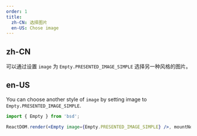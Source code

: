 ```yaml
---
order: 1
title:
  zh-CN: 选择图片
  en-US: Chose image
---
```


## zh-CN

可以通过设置 `image` 为 `Empty.PRESENTED_IMAGE_SIMPLE` 选择另一种风格的图片。

## en-US

You can choose another style of `image` by setting image to `Empty.PRESENTED_IMAGE_SIMPLE`.

```jsx
import { Empty } from 'bsd';

ReactDOM.render(<Empty image={Empty.PRESENTED_IMAGE_SIMPLE} />, mountNode);
```
